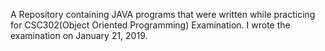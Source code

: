 A Repository containing JAVA programs that were written while practicing for CSC302(Object Oriented Programming) Examination. I wrote the examination on January 21, 2019.
